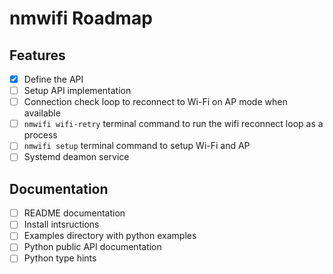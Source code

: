 # nmwifi Roadmap

## Features

- [X] Define the API
- [ ] Setup API implementation
- [ ] Connection check loop to reconnect to Wi-Fi on AP mode when available
- [ ] `nmwifi wifi-retry` terminal command to run the wifi reconnect loop as a process
- [ ] `nmwifi setup` terminal command to setup Wi-Fi and AP
- [ ] Systemd deamon service

## Documentation

- [ ] README documentation
- [ ] Install intsructions
- [ ] Examples directory with python examples
- [ ] Python public API documentation
- [ ] Python type hints
